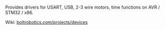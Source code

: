 Provides drivers for USART, USB, 2-3 wire motors, time functions on AVR / STM32 / x86.

Wiki: <a href="https://boltrobotics.com/projects/devices/">boltrobotics.com/projects/devices</a>
